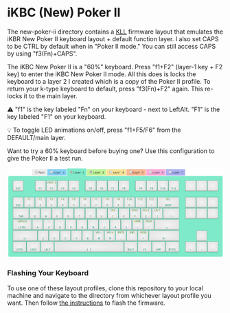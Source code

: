 # iKBC (New) Poker II
The new-poker-ii directory contains a [KLL](https://input.club/kll/) firmware layout that emulates the
iKBR New Poker II keyboard layout + default function layer. I also set CAPS to be CTRL by default when in "Poker II mode."
You can still access CAPS by using "f3(Fn)+CAPS".

The iKBC New Poker II is a "60%" keyboard.
Press "f1+F2" (layer-1 key + F2 key) to enter the iKBC New Poker II mode. All this does is locks
the keyboard to a layer 2 I created which is a copy of the Poker II profile. To return your k-type
keyboard to default, press "f3(Fn)+F2" again. This re-locks it to the main layer.

:warning: "f1" is the key labeled "Fn" on your keyboard - next to LeftAlt. "F1" is the key labeled "F1" on your keyboard.

:bulb: To toggle LED animations on/off, press "f1+F5/F6" from the DEFAULT/main layer.

Want to try a 60% keyboard before buying one? Use this configuration to give the Poker II a test run.

![](../assets/images/new-poker-ii.png)

### Flashing Your Keyboard
To use one of these layout profiles, clone this repository to your local machine and navigate
to the directory from whichever layout profile you want. Then follow
[the instructions](https://github.com/kiibohd/controller/blob/master/Documentation/Keyboards/K-Type.md)
to flash the firmware.
